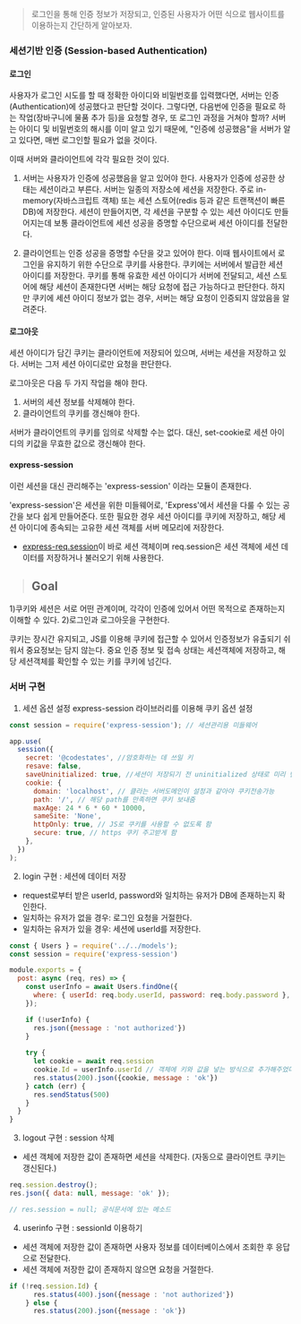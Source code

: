 > 로그인을 통해 인증 정보가 저장되고, 인증된 사용자가 어떤 식으로 웹사이트를 이용하는지 간단하게 알아보자.

### 세션기반 인증 (Session-based Authentication)

#### 로그인
사용자가 로그인 시도를 할 때 정확한 아이디와 비밀번호를 입력했다면, 서버는 인증(Authentication)에 성공했다고 판단할 것이다. 그렇다면, 다음번에 인증을 필요로 하는 작업(장바구니에 물품 추가 등)을 요청할 경우, 또 로그인 과정을 거쳐야 할까? 서버는 아이디 및 비밀번호의 해시를 이미 알고 있기 때문에, "인증에 성공했음"을 서버가 알고 있다면, 매번 로그인할 필요가 없을 것이다.

이때 서버와 클라이언트에 각각 필요한 것이 있다.

1. 서버는 사용자가 인증에 성공했음을 알고 있어야 한다.
사용자가 인증에 성공한 상태는 세션이라고 부른다. 서버는 일종의 저장소에 세션을 저장한다. 주로 in-memory(자바스크립트 객체) 또는 세션 스토어(redis 등과 같은 트랜잭션이 빠른 DB)에 저장한다. 세션이 만들어지면, 각 세션을 구분할 수 있는 세션 아이디도 만들어지는데 보통 클라이언트에 세션 성공을 증명할 수단으로써 세션 아이디를 전달한다.

2. 클라이언트는 인증 성공을 증명할 수단을 갖고 있어야 한다.
이때 웹사이트에서 로그인을 유지하기 위한 수단으로 쿠키를 사용한다. 쿠키에는 서버에서 발급한 세션 아이디를 저장한다. 쿠키를 통해 유효한 세션 아이디가 서버에 전달되고, 세션 스토어에 해당 세션이 존재한다면 서버는 해당 요청에 접근 가능하다고 판단한다. 하지만 쿠키에 세션 아이디 정보가 없는 경우, 서버는 해당 요청이 인증되지 않았음을 알려준다.


#### 로그아웃
세션 아이디가 담긴 쿠키는 클라이언트에 저장되어 있으며, 서버는 세션을 저장하고 있다. 서버는 그저 세션 아이디로만 요청을 판단한다.

로그아웃은 다음 두 가지 작업을 해야 한다.

1. 서버의 세션 정보를 삭제해야 한다.
2. 클라이언트의 쿠키를 갱신해야 한다.

서버가 클라이언트의 쿠키를 임의로 삭제할 수는 없다. 대신, set-cookie로 세션 아이디의 키값을 무효한 값으로 갱신해야 한다.

#### express-session
이런 세션을 대신 관리해주는 'express-session' 이라는 모듈이 존재한다.

'express-session'은 세션을 위한 미들웨어로, 'Express'에서 세션을 다룰 수 있는 공간을 보다 쉽게 만들어준다. 또한 필요한 경우 세션 아이디를 쿠키에 저장하고, 해당 세션 아이디에 종속되는 고유한 세션 객체를 서버 메모리에 저장한다.

+ [express-req.session](https://github.com/expressjs/session#reqsession)이 바로 세션 객체이며 req.session은 세션 객체에 세션 데이터를 저장하거나 불러오기 위해 사용한다.


> ## Goal 
1)쿠키와 세션은 서로 어떤 관계이며, 각각이 인증에 있어서 어떤 목적으로 존재하는지 이해할 수 있다. 
2)로그인과 로그아웃을 구현한다. 


쿠키는 장시간 유지되고, JS를 이용해 쿠키에 접근할 수 있어서 인증정보가 유출되기 쉬워서 중요정보는 담지 않는다. 중요 인증 정보 및 접속 상태는 세션객체에 저장하고, 해당 세션객체를 확인할 수 있는 키를 쿠키에 넘긴다.


### 서버 구현
1. 세션 옵션 설정
express-session 라이브러리를 이용해 쿠키 옵션 설정

```js
const session = require('express-session'); // 세션관리용 미들웨어

app.use(
  session({
    secret: '@codestates', //암호화하는 데 쓰일 키
    resave: false, 
    saveUninitialized: true, //세션이 저장되기 전 uninitialized 상태로 미리 만들어 저장
    cookie: {
      domain: 'localhost', // 클라는 서버도메인이 설정과 같아야 쿠키전송가능
      path: '/', // 해당 path를 만족하면 쿠키 보내줌
      maxAge: 24 * 6 * 60 * 10000,
      sameSite: 'None',
      httpOnly: true, // JS로 쿠키를 사용할 수 없도록 함
      secure: true, // https 쿠키 주고받게 함
    },
  })
);
```
2. login 구현 : 세션에 데이터 저장
+ request로부터 받은 userId, password와 일치하는 유저가 DB에 존재하는지 확인한다.
+ 일치하는 유저가 없을 경우: 로그인 요청을 거절한다.
+ 일치하는 유저가 있을 경우: 세션에 userId를 저장한다.

```js
const { Users } = require('../../models');
const session = require('express-session')

module.exports = {
  post: async (req, res) => {
    const userInfo = await Users.findOne({
      where: { userId: req.body.userId, password: req.body.password },
    });

    if (!userInfo) {
      res.json({message : 'not authorized'})
    } 
    
    try {
      let cookie = await req.session
      cookie.Id = userInfo.userId // 객체에 키와 값을 넣는 방식으로 추가해주었다.
      res.status(200).json({cookie, message : 'ok'})
    } catch (err) {
      res.sendStatus(500)
    }
  }
}
```



3. logout 구현 : session 삭제
+ 세션 객체에 저장한 값이 존재하면 세션을 삭제한다. (자동으로 클라이언트 쿠키는 갱신된다.)

```js
req.session.destroy();
res.json({ data: null, message: 'ok' });

// res.session = null; 공식문서에 있는 메소드
```

4. userinfo 구현 : sessionId 이용하기
+ 세션 객체에 저장한 값이 존재하면 사용자 정보를 데이터베이스에서 조회한 후 응답으로 전달한다.
+ 세션 객체에 저장한 값이 존재하지 않으면 요청을 거절한다.
```js
if (!req.session.Id) {
      res.status(400).json({message : 'not authorized'})
    } else {
      res.status(200).json({message : 'ok'})
```


